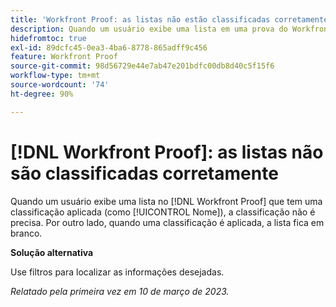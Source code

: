 ```yaml
---
title: 'Workfront Proof: as listas não estão classificadas corretamente'
description: Quando um usuário exibe uma lista em uma prova do Workfront que tem uma classificação aplicada (como Nome), a classificação não é precisa.
hidefromtoc: true
exl-id: 89dcfc45-0ea3-4ba6-8778-865adff9c456
feature: Workfront Proof
source-git-commit: 98d56729e44e7ab47e201bdfc00db8d40c5f15f6
workflow-type: tm+mt
source-wordcount: '74'
ht-degree: 90%

---
```


# [!DNL Workfront Proof]: as listas não são classificadas corretamente

<!--Won't fix, valid issue-->

Quando um usuário exibe uma lista no [!DNL Workfront Proof] que tem uma classificação aplicada (como [!UICONTROL Nome]), a classificação não é precisa. Por outro lado, quando uma classificação é aplicada, a lista fica em branco.

**Solução alternativa**

Use filtros para localizar as informações desejadas.

_Relatado pela primeira vez em 10 de março de 2023._
